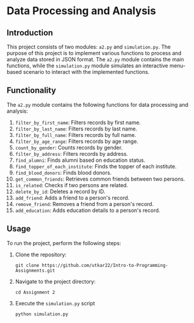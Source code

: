 # Data Processing and Analysis

## Introduction
This project consists of two modules: `a2.py` and `simulation.py`. The purpose of this project is to implement various functions to process and analyze data stored in JSON format. The `a2.py` module contains the main functions, while the `simulation.py` module simulates an interactive menu-based scenario to interact with the implemented functions.

## Functionality
The `a2.py` module contains the following functions for data processing and analysis:

1. `filter_by_first_name`: Filters records by first name.
2. `filter_by_last_name`: Filters records by last name.
3. `filter_by_full_name`: Filters records by full name.
4. `filter_by_age_range`: Filters records by age range.
5. `count_by_gender`: Counts records by gender.
6. `filter_by_address`: Filters records by address.
7. `find_alumni`: Finds alumni based on education status.
8. `find_topper_of_each_institute`: Finds the topper of each institute.
9. `find_blood_donors`: Finds blood donors.
10. `get_common_friends`: Retrieves common friends between two persons.
11. `is_related`: Checks if two persons are related.
12. `delete_by_id`: Deletes a record by ID.
13. `add_friend`: Adds a friend to a person's record.
14. `remove_friend`: Removes a friend from a person's record.
15. `add_education`: Adds education details to a person's record.

## Usage
To run the project, perform the following steps:

1. Clone the repository:
   ```shell
   git clone https://github.com/utkar22/Intro-to-Programming-Assignments.git
   ```
   
2. Navigate to the project directory:
   ```
   cd Assignment 2
   ```
   
3. Execute the `simulation.py` script
   ```
   python simulation.py
   ```
   
